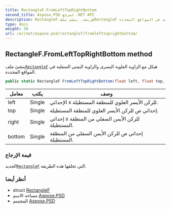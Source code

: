 ```yaml
---
title: RectangleF.FromLeftTopRightBottom
second_title: Aspose.PSD لمرجع .NET API
description: RectangleF طريقة. ينشئ ملفRectangleF هيكل مع الزاوية العلوية اليسرى والزاوية اليمنى السفلية في المواقع المحددة.
type: docs
weight: 30
url: /ar/net/aspose.psd/rectanglef/fromlefttoprightbottom/
---
```

## RectangleF.FromLeftTopRightBottom method

ينشئ ملف[`RectangleF`](../) هيكل مع الزاوية العلوية اليسرى والزاوية اليمنى السفلية في المواقع المحددة.

```csharp
public static RectangleF FromLeftTopRightBottom(float left, float top, float right, float bottom)
```

| معامل | يكتب | وصف |
| --- | --- | --- |
| left | Single | الإحداثي x للركن الأيسر العلوي للمنطقة المستطيلة. |
| top | Single | إحداثي ص للركن الأيسر العلوي للمنطقة المستطيلة. |
| right | Single | إحداثي x للركن الأيمن السفلي من المنطقة المستطيلة. |
| bottom | Single | إحداثي ص للركن الأيمن السفلي من المنطقة المستطيلة. |

### قيمة الإرجاع

الجديد[`RectangleF`](../) التي تخلقها هذه الطريقة.

### أنظر أيضا

* struct [RectangleF](../)
* مساحة الاسم [Aspose.PSD](../../rectanglef/)
* المجسم [Aspose.PSD](../../../)



